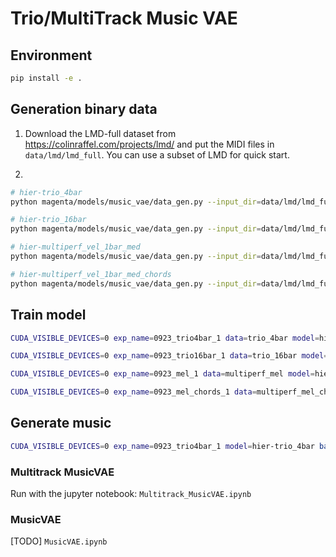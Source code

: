 # Trio/MultiTrack Music VAE

## Environment

```bash
pip install -e .
```

## Generation binary data

1. Download the LMD-full dataset from https://colinraffel.com/projects/lmd/ and put the MIDI files in `data/lmd/lmd_full`. You can use a subset of LMD for quick start.  

2. 
```bash
# hier-trio_4bar
python magenta/models/music_vae/data_gen.py --input_dir=data/lmd/lmd_full --output_file=data/lmd/trio_4bar --config=hier-trio_4bar

# hier-trio_16bar
python magenta/models/music_vae/data_gen.py --input_dir=data/lmd/lmd_full --output_file=data/lmd/trio_16bar --config=hier-trio_16bar

# hier-multiperf_vel_1bar_med
python magenta/models/music_vae/data_gen.py --input_dir=data/lmd/lmd_full --output_file=data/lmd/multiperf_mel --config=hier-multiperf_vel_1bar_med

# hier-multiperf_vel_1bar_med_chords
python magenta/models/music_vae/data_gen.py --input_dir=data/lmd/lmd_full --output_file=data/lmd/multiperf_mel_chords --config=hier-multiperf_vel_1bar_med_chords
```

## Train model 

```bash
CUDA_VISIBLE_DEVICES=0 exp_name=0923_trio4bar_1 data=trio_4bar model=hier-trio_4bar bash runs/train_mvae.sh

CUDA_VISIBLE_DEVICES=0 exp_name=0923_trio16bar_1 data=trio_16bar model=hier-trio_16bar bash runs/train_mvae.sh

CUDA_VISIBLE_DEVICES=0 exp_name=0923_mel_1 data=multiperf_mel model=hier-multiperf_vel_1bar_med bash runs/train_mvae.sh

CUDA_VISIBLE_DEVICES=0 exp_name=0923_mel_chords_1 data=multiperf_mel_chords model=hier-multiperf_mel_chords bash runs/train_mvae.sh

```

## Generate music
```bash
CUDA_VISIBLE_DEVICES=0 exp_name=0923_trio4bar_1 model=hier-trio_4bar bash runs/test_mvae.sh

```

### Multitrack MusicVAE
Run with the jupyter notebook: `Multitrack_MusicVAE.ipynb`

### MusicVAE
[TODO] `MusicVAE.ipynb`

